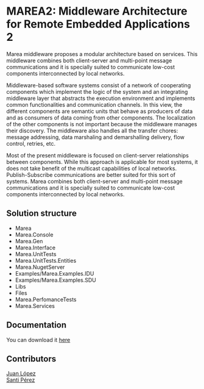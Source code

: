# MAREA2: Middleware Architecture for Remote Embedded Applications 2

Marea middleware proposes a modular architecture based on services. This middleware combines both client-server and multi-point message communications 
and it is specially suited to communicate low-cost components interconnected by local networks.

Middleware-based software systems consist of a network of cooperating components which implement the logic of the system and an integrating middleware        layer that abstracts the execution environment and implements common functionalities and communication channels. In this view, the different components 
are semantic units that behave as producers of data and as consumers of data coming from other components. The localization of the other components is 
not important because the middleware manages their discovery. The middleware also handles all the  transfer chores: message addressing, data marshaling
and demarshalling delivery, flow control, retries, etc.

Most of the present middleware is focused on client-server relationships between components. While this approach is applicable for most systems, it does      not take benefit of the multicast capabilities of local networks. Publish-Subscribe communications are better suited for this sort of systems. Marea        combines both client-server and multi-point message communications and it is specially suited to communicate low-cost components interconnected by local  networks.
 
## Solution structure
- Marea      
- Marea.Console
- Marea.Gen                         
- Marea.Interface 
- Marea.UnitTests
- Marea.UnitTests.Entities
- Marea.NugetServer
- Examples/Marea.Examples.IDU
- Examples/Marea.Examples.SDU
- Libs
- Files
- Marea.PerfomanceTests
- Marea.Services 

## Documentation
You can download it [here](https://github.com/santiperez/MAREA2/blob/master/documentation/MAREA2.pdf)
                                  
## Contributors
[Juan López](juan.lopez-rubio@upc.edu)  
[Santi Pérez](santiago.perez.fernandez@gmail.com)
